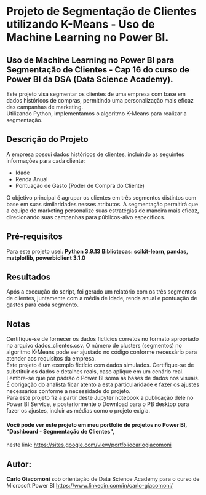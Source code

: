 # Projeto de Segmentação de Clientes utilizando K-Means - Uso de Machine Learning no Power BI.

## Uso de Machine Learning no Power BI para Segmentação de Clientes - Cap 16 do curso de Power BI da DSA (Data Science Academy).

Este projeto visa segmentar os clientes de uma empresa com base em dados históricos de compras, permitindo uma personalização mais eficaz das campanhas de marketing.  
Utilizando Python, implementamos o algoritmo K-Means para realizar a segmentação.

## Descrição do Projeto  
A empresa possui dados históricos de clientes, incluindo as seguintes informações para cada cliente:

- Idade
- Renda Anual
- Pontuação de Gasto (Poder de Compra do Cliente)

O objetivo principal é agrupar os clientes em três segmentos distintos com base em suas similaridades nesses atributos. A segmentação permitirá que a equipe de marketing personalize suas estratégias de maneira mais eficaz, direcionando suas campanhas para públicos-alvo específicos.

## Pré-requisitos

Para este projeto usei:
**Python 3.9.13**
**Bibliotecas: scikit-learn, pandas, matplotlib, powerbiclient 3.1.0**

## Resultados

Após a execução do script, foi gerado um relatório com os três segmentos de clientes, juntamente com a média de idade, renda anual e pontuação de gastos para cada segmento.

## Notas  

Certifique-se de fornecer os dados fictícios corretos no formato apropriado no arquivo dados_clientes.csv.
O número de clusters (segmentos) no algoritmo K-Means pode ser ajustado no código conforme necessário para atender aos requisitos da empresa.  
Este projeto é um exemplo fictício com dados simulados. Certifique-se de substituir os dados e detalhes reais, caso aplique em um cenário real.  
Lembre-se que por padrão o Power BI soma as bases de dados nos visuais.  
É obrigação do analista ficar atento a esta particularidade e fazer os ajustes necessários conforme a necessidade do projeto.  
Para este projeto fiz a partir deste Jupyter notebook a publicação dele no Power BI Service, e posteriormente o Download para o PB desktop para fazer os ajustes, incluir as médias como o projeto exigia.

#### Você pode ver este projeto em meu portfolio de projetos no Power BI, "Dashboard - Segmentação de Clientes", 
neste link: https://sites.google.com/view/portfoliocarlogiacomoni

## Autor:
**Carlo Giacomoni** sob orientação de Data Science Academy para o curso de Microsoft Power BI 
https://www.linkedin.com/in/carlo-giacomoni/
